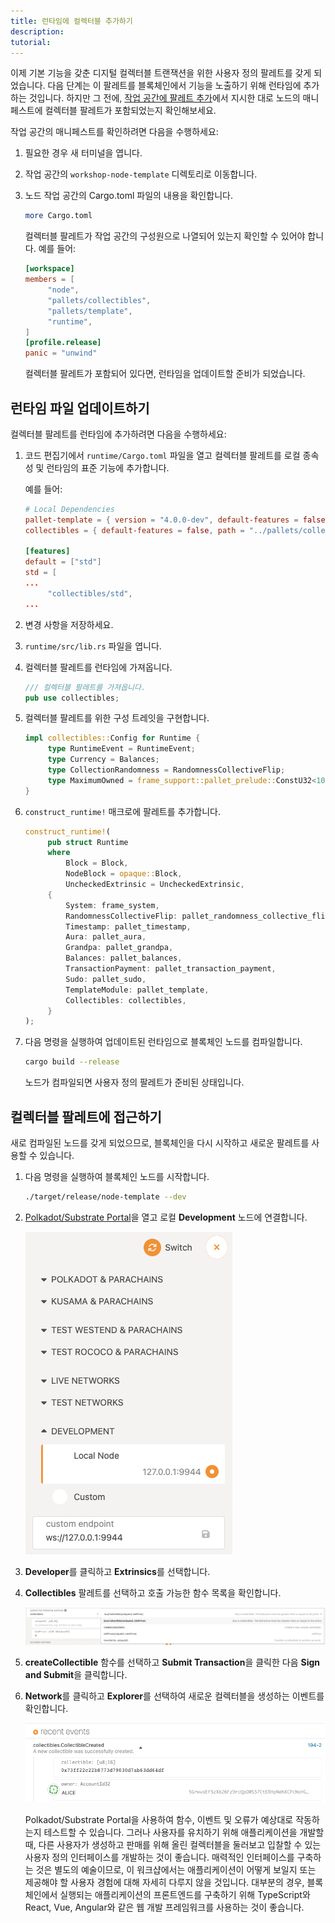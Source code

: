 ```yaml
---
title: 런타임에 컬렉터블 추가하기
description:
tutorial:
---
```


이제 기본 기능을 갖춘 디지털 컬렉터블 트랜잭션을 위한 사용자 정의 팔레트를 갖게 되었습니다.
다음 단계는 이 팔레트를 블록체인에서 기능을 노출하기 위해 런타임에 추가하는 것입니다.
하지만 그 전에, [작업 공간에 팔레트 추가](/tutorials/collectibles-workshop/03-create-pallet/#add-the-pallet-to-the-workspace)에서 지시한 대로 노드의 매니페스트에 컬렉터블 팔레트가 포함되었는지 확인해보세요.

작업 공간의 매니페스트를 확인하려면 다음을 수행하세요:

1. 필요한 경우 새 터미널을 엽니다.
   
2. 작업 공간의 `workshop-node-template` 디렉토리로 이동합니다.

3. 노드 작업 공간의 Cargo.toml 파일의 내용을 확인합니다.
   
   ```bash
   more Cargo.toml
   ```

   컬렉터블 팔레트가 작업 공간의 구성원으로 나열되어 있는지 확인할 수 있어야 합니다.
   예를 들어:

   ```toml
   [workspace]
   members = [
        "node",
        "pallets/collectibles",
        "pallets/template",
        "runtime",
   ]
   [profile.release]
   panic = "unwind"
   ```

   컬렉터블 팔레트가 포함되어 있다면, 런타임을 업데이트할 준비가 되었습니다.

## 런타임 파일 업데이트하기

컬렉터블 팔레트를 런타임에 추가하려면 다음을 수행하세요:

1. 코드 편집기에서 `runtime/Cargo.toml` 파일을 열고 컬렉터블 팔레트를 로컬 종속성 및 런타임의 표준 기능에 추가합니다.
   
   예를 들어:

   ```toml
   # Local Dependencies
   pallet-template = { version = "4.0.0-dev", default-features = false, path = "../pallets/template" }
   collectibles = { default-features = false, path = "../pallets/collectibles" }

   [features]
   default = ["std"]
   std = [
   ...
        "collectibles/std",
   ...
   ```

1. 변경 사항을 저장하세요.
   
1. `runtime/src/lib.rs` 파일을 엽니다.

1. 컬렉터블 팔레트를 런타임에 가져옵니다.

   ```rust
   /// 컬렉터블 팔레트를 가져옵니다.
   pub use collectibles;
   ```

1. 컬렉터블 팔레트를 위한 구성 트레잇을 구현합니다.
   
   ```rust
   impl collectibles::Config for Runtime {
        type RuntimeEvent = RuntimeEvent;
        type Currency = Balances;
        type CollectionRandomness = RandomnessCollectiveFlip;
        type MaximumOwned = frame_support::pallet_prelude::ConstU32<100>;
   }
   ```

1. `construct_runtime!` 매크로에 팔레트를 추가합니다.
   
   ```rust
   construct_runtime!(
        pub struct Runtime
        where
            Block = Block,
            NodeBlock = opaque::Block,
            UncheckedExtrinsic = UncheckedExtrinsic,
        {
            System: frame_system,
            RandomnessCollectiveFlip: pallet_randomness_collective_flip,
            Timestamp: pallet_timestamp,
            Aura: pallet_aura,
            Grandpa: pallet_grandpa,
            Balances: pallet_balances,
            TransactionPayment: pallet_transaction_payment,
            Sudo: pallet_sudo,
            TemplateModule: pallet_template,
            Collectibles: collectibles,
        }
   );
   ```

1. 다음 명령을 실행하여 업데이트된 런타임으로 블록체인 노드를 컴파일합니다.
   
   ```bash
   cargo build --release
   ```

   노드가 컴파일되면 사용자 정의 팔레트가 준비된 상태입니다.

## 컬렉터블 팔레트에 접근하기

새로 컴파일된 노드를 갖게 되었으므로, 블록체인을 다시 시작하고 새로운 팔레트를 사용할 수 있습니다.

1. 다음 명령을 실행하여 블록체인 노드를 시작합니다.
   
   ```bash
   ./target/release/node-template --dev
   ```

2. [Polkadot/Substrate Portal](https://polkadot.js.org/apps/#/explorer)을 열고 로컬 **Development** 노드에 연결합니다.
   
   ![로컬 노드에 연결](/media/images/docs/tutorials/collectibles-workshop/connect-to-local-endpoint.png)

1. **Developer**를 클릭하고 **Extrinsics**를 선택합니다.

2. **Collectibles** 팔레트를 선택하고 호출 가능한 함수 목록을 확인합니다.
   
   ![컬렉터블 팔레트의 호출 가능한 함수들](/media/images/docs/tutorials/collectibles-workshop/collectibles-pallet.png)

3. **createCollectible** 함수를 선택하고 **Submit Transaction**을 클릭한 다음 **Sign and Submit**을 클릭합니다.

4. **Network**를 클릭하고 **Explorer**를 선택하여 새로운 컬렉터블을 생성하는 이벤트를 확인합니다.
   
   ![CollectibleCreated 이벤트](/media/images/docs/tutorials/collectibles-workshop/create-collectible-event.png)

   Polkadot/Substrate Portal을 사용하여 함수, 이벤트 및 오류가 예상대로 작동하는지 테스트할 수 있습니다.
   그러나 사용자를 유치하기 위해 애플리케이션을 개발할 때, 다른 사용자가 생성하고 판매를 위해 올린 컬렉터블을 둘러보고 입찰할 수 있는 사용자 정의 인터페이스를 개발하는 것이 좋습니다.
   매력적인 인터페이스를 구축하는 것은 별도의 예술이므로, 이 워크샵에서는 애플리케이션이 어떻게 보일지 또는 제공해야 할 사용자 경험에 대해 자세히 다루지 않을 것입니다.
   대부분의 경우, 블록체인에서 실행되는 애플리케이션의 프론트엔드를 구축하기 위해 TypeScript와 React, Vue, Angular와 같은 웹 개발 프레임워크를 사용하는 것이 좋습니다.